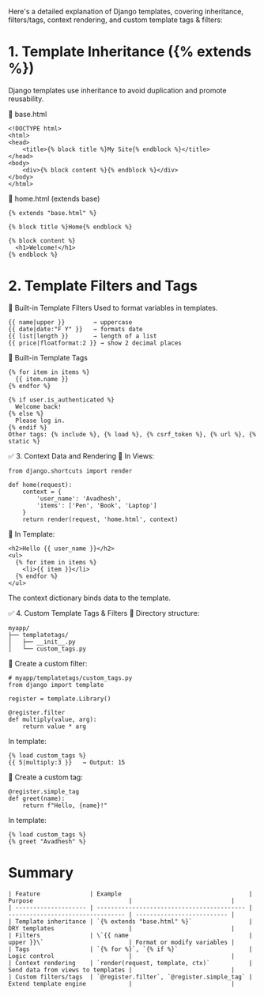 Here's a detailed explanation of Django templates, covering inheritance, filters/tags, context rendering, and custom template tags & filters:

# 1. Template Inheritance ({% extends %})
Django templates use inheritance to avoid duplication and promote reusability.

🔹 base.html
```
<!DOCTYPE html>
<html>
<head>
    <title>{% block title %}My Site{% endblock %}</title>
</head>
<body>
    <div>{% block content %}{% endblock %}</div>
</body>
</html>
```
🔹 home.html (extends base)
```
{% extends "base.html" %}

{% block title %}Home{% endblock %}

{% block content %}
  <h1>Welcome!</h1>
{% endblock %}
```
# 2. Template Filters and Tags
🔹 Built-in Template Filters
Used to format variables in templates.
```
{{ name|upper }}        → uppercase
{{ date|date:"F Y" }}   → formats date
{{ list|length }}       → length of a list
{{ price|floatformat:2 }} → show 2 decimal places
```
🔹 Built-in Template Tags
```
{% for item in items %}
  {{ item.name }}
{% endfor %}

{% if user.is_authenticated %}
  Welcome back!
{% else %}
  Please log in.
{% endif %}
Other tags: {% include %}, {% load %}, {% csrf_token %}, {% url %}, {% static %}
```

✅ 3. Context Data and Rendering
🔹 In Views:
```
from django.shortcuts import render

def home(request):
    context = {
        'user_name': 'Avadhesh',
        'items': ['Pen', 'Book', 'Laptop']
    }
    return render(request, 'home.html', context)
```
🔹 In Template:
```
<h2>Hello {{ user_name }}</h2>
<ul>
  {% for item in items %}
    <li>{{ item }}</li>
  {% endfor %}
</ul>
```
The context dictionary binds data to the template.

✅ 4. Custom Template Tags & Filters
🔹 Directory structure:
```
myapp/
├── templatetags/
│   ├── __init__.py
│   └── custom_tags.py
```
🔹 Create a custom filter:
```
# myapp/templatetags/custom_tags.py
from django import template

register = template.Library()

@register.filter
def multiply(value, arg):
    return value * arg
```
In template:

```
{% load custom_tags %}
{{ 5|multiply:3 }}   → Output: 15
```
🔹 Create a custom tag:
```
@register.simple_tag
def greet(name):
    return f"Hello, {name}!"
```
In template:

```
{% load custom_tags %}
{% greet "Avadhesh" %}
```
# Summary
```
| Feature              | Example                                    | Purpose                           |                            |
| -------------------- | ------------------------------------------ | --------------------------------- | -------------------------- |
| Template inheritance | `{% extends "base.html" %}`                | DRY templates                     |                            |
| Filters              | \`{{ name                                  | upper }}\`                        | Format or modify variables |
| Tags                 | `{% for %}`, `{% if %}`                    | Logic control                     |                            |
| Context rendering    | `render(request, template, ctx)`           | Send data from views to templates |                            |
| Custom filters/tags  | `@register.filter`, `@register.simple_tag` | Extend template engine            |                            |

```